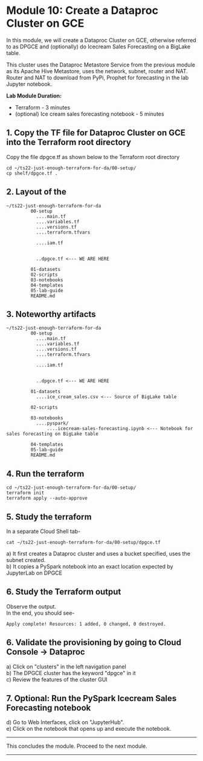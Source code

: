 # Module 10: Create a Dataproc Cluster on GCE
 
In this module, we will create a Dataproc Cluster on GCE, otherwise referred to as DPGCE and (optionally) do Icecream Sales Forecasting on a BigLake table.<br> 

This cluster uses the Dataproc Metastore Service from the previous module as its Apache Hive Metastore, uses the network, subnet, router and NAT. 
Router and NAT to download from PyPi, Prophet for forecasting in the lab Jupyter notebook.

**Lab Module Duration:** <br>
- Terraform - 3 minutes 
- (optional) Ice cream sales forecasting notebook - 5 minutes

## 1. Copy the TF file for Dataproc Cluster on GCE into the Terraform root directory
Copy the file dpgce.tf as shown below to the Terraform root directory<br>
```
cd ~/ts22-just-enough-terraform-for-da/00-setup/
cp shelf/dpgce.tf .
```

## 2. Layout of the 
```
~/ts22-just-enough-terraform-for-da
         00-setup
           ....main.tf
           ....variables.tf
           ....versions.tf
           ....terraform.tfvars 
           
           ....iam.tf 
           
           
           ..dpgce.tf <--- WE ARE HERE
           
         01-datasets
         02-scripts
         03-notebooks
         04-templates
         05-lab-guide
         README.md
```

## 3. Noteworthy artifacts

```
~/ts22-just-enough-terraform-for-da
         00-setup
           ....main.tf
           ....variables.tf
           ....versions.tf
           ....terraform.tfvars 
           
           ....iam.tf 
           
           
           ..dpgce.tf <--- WE ARE HERE
           
         01-datasets
           ....ice_cream_sales.csv <--- Source of BigLake table
           
         02-scripts
         
         03-notebooks
           ....pyspark/
               ....icecream-sales-forecasting.ipynb <--- Notebook for sales forecasting on BigLake table
         
         04-templates
         05-lab-guide
         README.md
```


## 4. Run the terraform
```
cd ~/ts22-just-enough-terraform-for-da/00-setup/
terraform init
terraform apply --auto-approve
```
 
## 5. Study the terraform
In a separate Cloud Shell tab-
```
cat ~/ts22-just-enough-terraform-for-da/00-setup/dpgce.tf
```
a) It first creates a Dataproc cluster and uses a bucket specified, uses the subnet created.<br>
b) It copies a PySpark notebook into an exact location expected by JupyterLab on DPGCE


## 6. Study the Terraform output
Observe the output.<br>
In the end, you should see-<br>
 ```
Apply complete! Resources: 1 added, 0 changed, 0 destroyed.
 ```
 
## 6. Validate the provisioning by going to Cloud Console -> Dataproc

a) Click on "clusters" in the left navigation panel<br>
b) The DPGCE cluster has the keyword "dpgce" in it<br>
c) Review the features of the cluster GUI<br>

## 7. Optional: Run the PySpark Icecream Sales Forecasting notebook
d) Go to Web Interfaces, click on "JupyterHub".<br>
e) Click on the notebook that opens up and execute the notebook. <br>

<hr>

This concludes the module. Proceed to the next module.

<hr>
